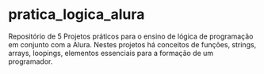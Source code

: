 # pratica_logica_alura
 
Repositório de 5 Projetos práticos para o ensino de lógica de programação em conjunto com a Alura. Nestes projetos há conceitos de funções, strings, arrays, loopings, elementos essenciais para a formação de um programador. 